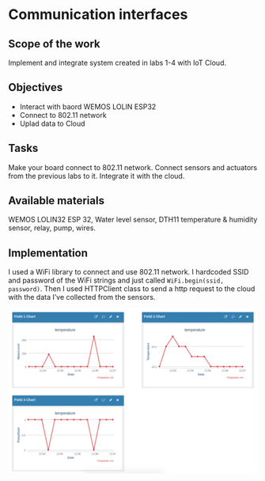 # Communication interfaces

## Scope of the work
Implement and integrate system created in labs 1-4 with IoT Cloud.

## Objectives
  * Interact with baord WEMOS LOLIN ESP32
  * Connect to 802.11 network
  * Uplad data to Cloud

## Tasks
Make your board connect to 802.11 network. Connect sensors and actuators from the previous labs to it. Integrate it with the cloud.

## Available materials
WEMOS LOLIN32 ESP 32, Water level sensor, DTH11 temperature & humidity sensor, relay, pump, wires.

## Implementation
I used a WiFi library to connect and use 802.11 network. I hardcoded SSID and password of the WiFi strings and just called `WiFi.begin(ssid, password)`. Then I used HTTPClient class to send a http request to the cloud with the data I’ve collected from the sensors.

![](./imgs/thingspeak-lab6.png)

